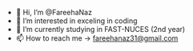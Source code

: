 - 👋 Hi, I’m @FareehaNaz
- 👀 I’m interested in exceling in coding
- 🌱 I’m currently studying in FAST-NUCES (2nd year)
- 📫 How to reach me -> fareehanaz31@gmail.com

<!---
FareehaNaz/FareehaNaz is a ✨ special ✨ repository because its `README.md` (this file) appears on your GitHub profile.
You can click the Preview link to take a look at your changes.
--->
